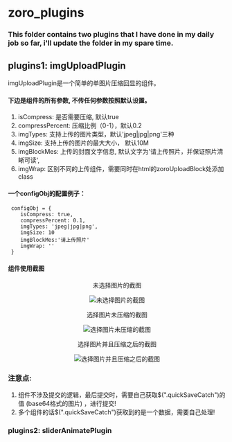 # zoro_plugins
### This folder contains two plugins that I have done in my daily job so far, i'll update the folder in my spare time.

## plugins1: imgUploadPlugin
imgUploadPlugin是一个简单的单图片压缩回显的组件。

#### 下边是组件的所有参数, 不传任何参数按照默认设置。 
1. isCompress:         是否需要压缩, 默认true
2. compressPercent:    压缩比例（0-1），默认0.2
3. imgTypes:           支持上传的图片类型，默认'jpeg|jpg|png'三种
4. imgSize:            支持上传的图片的最大大小， 默认10M
5. imgBlockMes:        上传的封面文字信息, 默认文字为'请上传照片，并保证照片清晰可读',
6. imgWrap:            区别不同的上传组件，需要同时在html的zoroUploadBlock处添加class

#### 一个configObj的配置例子：
```
 configObj = {
    isCompress: true,           
    compressPercent: 0.1,      
    imgTypes: 'jpeg|jpg|png',   
    imgSize: 10                 
    imgBlockMes:'请上传照片'     
    imgWrap: ''    
 }     
```        

#### 组件使用截图
<center>

未选择图片的截图

![未选择图片的截图](https://note.youdao.com/yws/api/personal/file/WEBa04e57b65761881dcf52be7d87e49d11?method=getImage&version=5962&cstk=qOuIFwxd)


选择图片未压缩的截图

![选择图片未压缩的截图](https://note.youdao.com/yws/api/personal/file/WEB5f8019cb649ecf99a251e6d0531b621d?method=getImage&version=5961&cstk=qOuIFwxd)

选择图片并且压缩之后的截图

![选择图片并且压缩之后的截图](https://note.youdao.com/yws/api/personal/file/WEB112cd8b9ccf92b8989010a67426b27be?method=getImage&version=5960&cstk=qOuIFwxd)
</center>

### 注意点:
1. 组件不涉及提交的逻辑，最后提交时，需要自己获取$(".quickSaveCatch")的值 (base64格式的图片) ，进行提交!
2. 多个组件的话$(".quickSaveCatch")获取到的是一个数据，需要自己处理!
         
### plugins2: sliderAnimatePlugin


